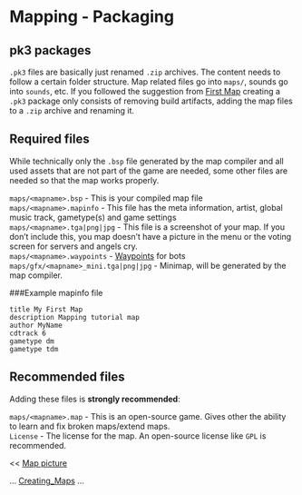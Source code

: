 Mapping - Packaging
===================

pk3 packages
------------

`.pk3` files are basically just renamed `.zip` archives. The content needs to follow a certain folder structure.
Map related files go into `maps/`, sounds go into `sounds`, etc. If you followed the suggestion from [First Map](mapping-FirstMap)
creating a `.pk3` package only consists of removing build artifacts, adding the map files to a `.zip` archive and renaming it.

Required files
--------------

While technically only the `.bsp` file generated by the map compiler and all used assets that are not part of the game are needed,
some other files are needed so that the map works properly.

`maps/<mapname>.bsp` - This is your compiled map file  
`maps/<mapname>.mapinfo` - This file has the meta information, artist, global music track, gametype(s) and game settings  
`maps/<mapname>.tga|png|jpg` - This file is a screenshot of your map. If you don’t include this, you map doesn’t have a picture in the menu or the voting screen for servers and angels cry.  
`maps/<mapname>.waypoints` - [Waypoints](mapping-Waypoints) for bots  
`maps/gfx/<mapname>_mini.tga|png|jpg` - Minimap, will be generated by the map compiler.  

###Example mapinfo file

```
title My First Map
description Mapping tutorial map
author MyName
cdtrack 6
gametype dm
gametype tdm
```

Recommended files
-----------------

Adding these files is **strongly recommended**:

`maps/<mapname>.map` - This is an open-source game. Gives other the ability to learn and fix broken maps/extend maps.  
`License` - The license for the map. An open-source license like `GPL` is recommended.  

\<\< [Map picture](mapping-MapPicture)

… [Creating_Maps](Creating-Maps) …
